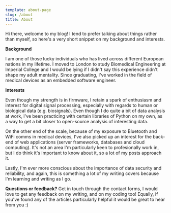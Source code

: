 ```yaml
---
template: about-page
slug: /about
title: About
---
```

Hi there, welcome to my blog! I tend to prefer talking about things rather than myself, so here's a very short snippet on my background and interests.

**Background**

I am one of those lucky individuals who has lived across different European nations in my lifetime. I moved to London to study Biomedical Engineering at Imperial College and I would be lying if I didn't say this experience didn't shape my adult mentality. Since graduating, I've worked in the field of medical devices as an embedded software engineer. 

**Interests**

Even though my strength is in firmware, I retain a spark of enthusiasm and interest for digital signal processing, especially with regards to human or biological data (e.g. biosignals). Even though I do quite a bit of data analysis at work, I've been practicing with certain libraries of Python on my own, as a way to get a bit closer to open-source analysis of interesting data.

On the other end of the scale, because of my exposure to Bluetooth and WiFi comms in medical devices, I've also picked up an interest for the back-end of web applications (server frameworks, databases and cloud computing). It's not an area I'm particularly keen to profesionally work in, but I do think it's important to know about it, so a lot of my posts approach it.

Lastly, I'm ever more conscious about the importance of data security and reliability, and again, this is something a lot of my writing covers because I'm learning and writing as I go.

**Questions or feedback?**
Get in touch through the contact forms, I would love to get any feedback on my writing, and on my coding too! Equally, if you've found any of the articles particularly helpful it would be great to hear from you :) 

